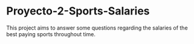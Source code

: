# Proyecto-2-Sports-Salaries
This project aims to answer some questions regarding the salaries of the best paying sports throughout time.
